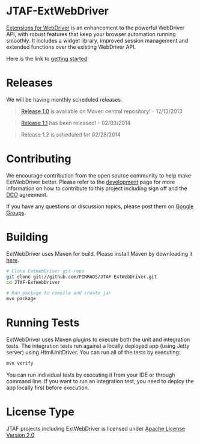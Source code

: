 JTAF-ExtWebDriver
==================
[Extensions for WebDriver](http://finraos.github.io/JTAF-ExtWebDriver/) is an enhancement to the powerful WebDriver API, with robust features that keep your browser automation running smoothly. It includes a widget library, improved session management and extended functions over the existing WebDriver API.

Here is the link to [getting started](http://finraos.github.io/JTAF-ExtWebDriver/howitworks.html)

Releases
========
We will be having monthly scheduled releases.
>[Release 1.0](https://github.com/FINRAOS/JTAF-ExtWebDriver/releases/tag/jtaf-extwebdriver-1.0) is available on Maven central repository! - 12/13/2013

>[Release 1.1](https://github.com/FINRAOS/JTAF-ExtWebDriver/releases/tag/jtaf-extwebdriver-1.1) has been released! - 02/03/2014

>Release 1.2 is scheduled for 02/28/2014

Contributing
=============
We encourage contribution from the open source community to help make ExtWebDriver better. Please refer to the [development](http://finraos.github.io/JTAF-ExtWebDriver/contribute.html) page for more information on how to contribute to this project including sign off and the [DCO](https://github.com/FINRAOS/JTAF-ExtWebDriver/blob/master/DCO) agreement.

If you have any questions or discussion topics, please post them on [Google Groups](https://groups.google.com/forum/#!forum/jtaf-extwebdriver).

Building
=========
ExtWebDriver uses Maven for build. Please install Maven by downloading it [here](http://maven.apache.org/download.cgi).
```sh
# Clone ExtWebDriver git repo
git clone git://github.com/FINRAOS/JTAF-ExtWebDriver.git
cd JTAF-ExtWebDriver

# Run package to compile and create jar
mvn package
```

Running Tests
==============
ExtWebDriver uses Maven plugins to execute both the unit and integration tests. The integration tests run against a locally deployed app (using Jetty server) using HtmlUnitDriver. You can run all of the tests by executing:
```sh
mvn verify
```
You can run individual tests by executing it from your IDE or through command line. If you want to run an integration test, you need to deploy the app locally first before execution.

License Type
=============
JTAF projects including ExtWebDriver is licensed under [Apache License Version 2.0](http://www.apache.org/licenses/LICENSE-2.0)

